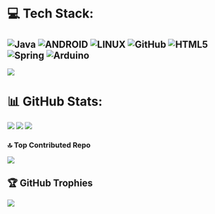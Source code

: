 
# 💻 Tech Stack:
![Java](https://img.shields.io/badge/java-%23ED8B00.svg?style=for-the-badge&logo=java&logoColor=white) ![ANDROID](https://img.shields.io/badge/android-%2320232a.svg?style=for-the-badge&logo=android&logoColor=%a4c639) ![LINUX](https://img.shields.io/badge/Linux-FCC624?style=for-the-badge&logo=linux&logoColor=black) ![GitHub](https://img.shields.io/badge/GitHub-%23121011.svg?style=for-the-badge&logo=github&logoColor=white) ![HTML5](https://img.shields.io/badge/html5-%23E34F26.svg?style=for-the-badge&logo=html5&logoColor=white) ![Spring](https://img.shields.io/badge/spring-%236DB33F.svg?style=for-the-badge&logo=spring&logoColor=white) ![Arduino](https://img.shields.io/badge/-Arduino-00979D?style=for-the-badge&logo=Arduino&logoColor=white)
---
[![](https://visitcount.itsvg.in/api?id=noirtier-villefort&icon=0&color=0)](https://visitcount.itsvg.in)
# 📊 GitHub Stats:
![](https://github-readme-stats.vercel.app/api?username=noirtier-villefort&theme=dark&hide_border=true&include_all_commits=true&count_private=true)
![](https://github-readme-streak-stats.herokuapp.com/?user=noirtier-villefort&theme=dark&hide_border=true)
![](https://github-readme-stats.vercel.app/api/top-langs/?username=noirtier-villefort&theme=dark&hide_border=true&include_all_commits=true&count_private=false&layout=compact)

### 🔝 Top Contributed Repo
![](https://github-contributor-stats.vercel.app/api?username=noirtier-villefort&limit=5&theme=dark&combine_all_yearly_contributions=true)

## 🏆 GitHub Trophies
![](https://github-profile-trophy.vercel.app/?username=noirtier-villefort&theme=radical&no-frame=true&no-bg=true&margin-w=4)



<!-- Proudly created with GPRM ( https://gprm.itsvg.in ) -->
